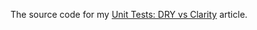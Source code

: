 The source code for my [Unit Tests: DRY vs Clarity](http://dnnx.blogspot.com/2011/08/unit-tests-dry-vs-clarity.html) article.
